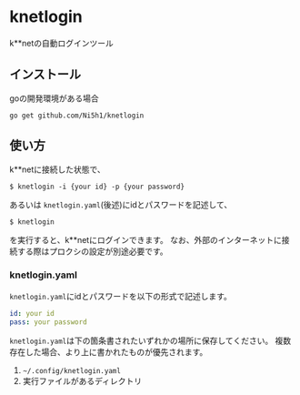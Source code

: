 # knetlogin
k**netの自動ログインツール

## インストール
goの開発環境がある場合
```shell
go get github.com/Ni5h1/knetlogin
```

## 使い方

k**netに接続した状態で、
```shell
$ knetlogin -i {your id} -p {your password}
```
あるいは
`knetlogin.yaml`(後述)にidとパスワードを記述して、
```shell
$ knetlogin
```
を実行すると、k**netにログインできます。
なお、外部のインターネットに接続する際はプロクシの設定が別途必要です。

### knetlogin.yaml
`knetlogin.yaml`にidとパスワードを以下の形式で記述します。

```knetlogin.yaml
id: your id
pass: your password
```
`knetlogin.yaml`は下の箇条書されたいずれかの場所に保存してください。
複数存在した場合、より上に書かれたものが優先されます。
1. `~/.config/knetlogin.yaml`
1. 実行ファイルがあるディレクトリ
